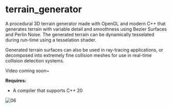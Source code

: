 # terrain_generator
A procedural 3D terrain generator made with OpenGL and modern C++ that generates terrain with variable detail and smoothness using Bezier Surfaces and Perlin Noise. The generated terrain can be dynamically tesselated during run-time using a tesselation shader.

Generated terrain surfaces can also be used in ray-tracing applications, or decomposed into extremely fine collision meshes for use in real-time collision detection systems.

Video coming soon~


**Requires:**
- A compiler that supports C++ 20

![06](https://user-images.githubusercontent.com/75456828/101313406-5108d700-3813-11eb-94cc-aa3d128f014d.png)

